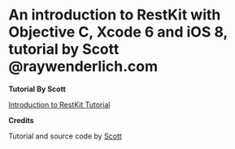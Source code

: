 # An introduction to RestKit with Objective C, Xcode 6 and iOS 8, tutorial by Scott @raywenderlich.com

**Tutorial By Scott**

[Introduction to RestKit Tutorial](http://www.raywenderlich.com/58682/introduction-restkit-tutorial)

**Credits**

Tutorial and source code by [Scott](http://www.raywenderlich.com/u/scott4arrows)

